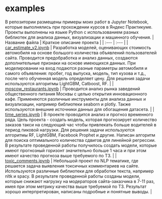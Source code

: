# examples
В репозитории размещены примеры моих работ в Jupyter Notebook, которые выполнялись при прохождении курсов в Яндекс Практикуме. Проекты выполнены на языке Python с использованием разных библиотек для анализа данных, визуализации и машинного обучения.
| Название файла | Краткое описание проекта |
| :--- | :--- |
| [car_estimate_v2.ipynb](https://github.com/dsbulgakov/examples/blob/main/car_estimate_v2.ipynb) | Разработка моделей, оценивающих стоимость автомобиля на основе большого количества объявлений пользователей сайта. Проводится  предобработка и анализ данных, создаются дополнительные признаки на основе имеющихся данных. При моделировании на вход подаются разные параметры автомобиля и самого объявления: пробег, год выпуска, модель, тип кузова и т.д., после чего обученная модель определяет цену. Для решения задачи используются алгоритмы LightGBM, Catboost, RF. |
| [moscow_restaurants.ipynb](https://github.com/dsbulgakov/examples/blob/main/moscow_restaurants.ipynb) | Проводится анализ рынка заведений общественного питания Москвы с целью открытия инновационного кафе. Применяются различные инструменты для анализа данных и визуализации, например библиотеки seaborn и plotly. Также используются внешние источники данных для обогащения датасета. |
| [time_series.ipynb](https://github.com/dsbulgakov/examples/blob/main/time_series.ipynb) | В проекте проводится анализ и прогноз временного ряда. Цель проекта - создать модель, которая прогнозирует количество заказов такси на следующий час чтобы привлекать больше водителей в период пиковой нагрузки. Для решения задачи используются алгоритмы RF, LightGBM, Facebook Prophet и другие. Написан алгоритм для поиска оптимального количества сдвигов для линейной регрессии. В результате проведенной работы получилось создать модели, которые имеют прогнозный горизонт значительно больше 1 часа и при этом имеют качество прогноза выше требуемого по ТЗ. |
| [toxic_comments.ipynb](https://github.com/dsbulgakov/examples/blob/main/toxic_comments.ipynb) | Небольшой проект по NLP тематике, где решается задача выявления токсичных комментариев на сайте. Используются различные библиотеки для обработки текста, например nltk и spacy. В результате проведенной работы созданы модели, которые снижают нагрузку на модераторов сайта-заказчика в 7-11 раз, имея при этом метрику качества выше требуемой по ТЗ. Результат хорошо интерпретирован, написаны подробные и понятные выводы. |
